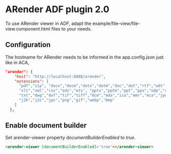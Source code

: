 # ARender ADF plugin 2.0

To use ARender viewer in ADF, adapt the example/file-view/file-view.component.html files to your needs.

## Configuration

The hostname for ARender needs to be informed in the app.config.json just like in ACA,

```json
"arender": {
    "host": "http://localhost:8888/arender",
    "extensions": [
      "pdf","zip", "docx","docm","dotx","dotm","doc","dot","rtf","odt","ott","xlsx","xlsm","xls",
      "xlt","xml","csv","ods","ots", "pptx","pptm","ppt","pps","odp","otp","vsdx","msg","eml","html","htm",
      "txt","dwg","dxf","tif","tiff","dcm","mda","ica","mmr","mca","jpg","jpeg","jpe","jfif","jp2","jpf","jpx",
      "j2k","j2c","jpc","png","gif","webp","bmp"
    ]
  },
```

## Enable document builder

Set arender-viewer property *documentBuilderEnabled* to *true*.

```html
<arender-viewer [documentBuilderEnabled]='true'></arender-viewer>
```
